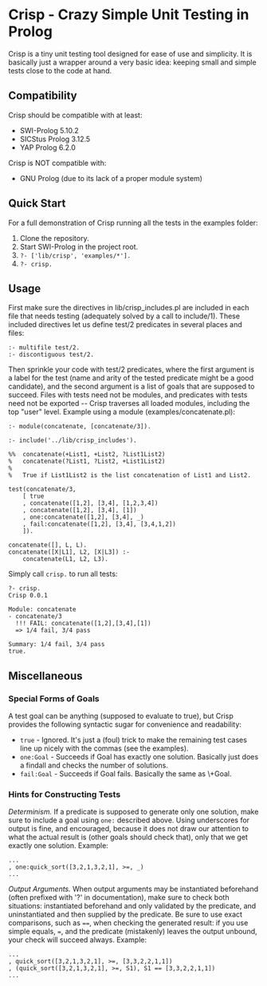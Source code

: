 # Crisp - Crazy Simple Unit Testing in Prolog

Crisp is a tiny unit testing tool designed for ease of use and simplicity. It is basically just a wrapper around a very basic idea: keeping small and simple tests close to the code at hand.

## Compatibility

Crisp should be compatible with at least:

 * SWI-Prolog 5.10.2
 * SICStus Prolog 3.12.5
 * YAP Prolog 6.2.0

Crisp is NOT compatible with:

 * GNU Prolog (due to its lack of a proper module system)

## Quick Start

For a full demonstration of Crisp running all the tests in the examples folder:

 1. Clone the repository.
 2. Start SWI-Prolog in the project root.
 3. `?- ['lib/crisp', 'examples/*'].`
 4. `?- crisp.`

## Usage

First make sure the directives in lib/crisp_includes.pl are included in each file that needs testing (adequately solved by a call to include/1). These included directives let us define test/2 predicates in several places and files:

    :- multifile test/2.
    :- discontiguous test/2.

Then sprinkle your code with test/2 predicates, where the first argument is a label for the test (name and arity of the tested predicate might be a good candidate), and the second argument is a list of goals that are supposed to succeed. Files with tests need not be modules, and predicates with tests need not be exported -- Crisp traverses all loaded modules, including the top "user" level. Example using a module (examples/concatenate.pl):

    :- module(concatenate, [concatenate/3]).

    :- include('../lib/crisp_includes').

    %%  concatenate(+List1, +List2, ?List1List2)
    %   concatenate(?List1, ?List2, +List1List2)
    %
    %   True if List1List2 is the list concatenation of List1 and List2.

    test(concatenate/3,
        [ true
        , concatenate([1,2], [3,4], [1,2,3,4])
        , concatenate([1,2], [3,4], [1])
        , one:concatenate([1,2], [3,4], _)
        , fail:concatenate([1,2], [3,4], [3,4,1,2])
        ]).

    concatenate([], L, L).
    concatenate([X|L1], L2, [X|L3]) :-
        concatenate(L1, L2, L3).

Simply call `crisp.` to run all tests:

    ?- crisp.
    Crisp 0.0.1

    Module: concatenate
    - concatenate/3
      !!! FAIL: concatenate([1,2],[3,4],[1])
      => 1/4 fail, 3/4 pass

    Summary: 1/4 fail, 3/4 pass
    true.

## Miscellaneous

### Special Forms of Goals

A test goal can be anything (supposed to evaluate to true), but Crisp provides the following syntactic sugar for convenience and readability:

 * `true` - Ignored. It's just a (foul) trick to make the remaining test cases line up nicely with the commas (see the examples).
 * `one:Goal` - Succeeds if Goal has exactly one solution. Basically just does a findall and checks the number of solutions.
 * `fail:Goal` - Succeeds if Goal fails. Basically the same as \\+Goal.

### Hints for Constructing Tests

_Determinism._ If a predicate is supposed to generate only one solution, make sure to include a goal using `one:` described above. Using underscores for output is fine, and encouraged, because it does not draw our attention to what the actual result is (other goals should check that), only that we get exactly one solution. Example:

    ...
    , one:quick_sort([3,2,1,3,2,1], >=, _)
    ...

_Output Arguments._ When output arguments may be instantiated beforehand (often prefixed with '?' in documentation), make sure to check both situations: instantiated beforehand and only validated by the predicate, and uninstantiated and then supplied by the predicate. Be sure to use exact comparisons, such as `==`, when checking the generated result: if you use simple equals, `=`, and the predicate (mistakenly) leaves the output unbound, your check will succeed always. Example:

    ...
    , quick_sort([3,2,1,3,2,1], >=, [3,3,2,2,1,1])
    , (quick_sort([3,2,1,3,2,1], >=, S1), S1 == [3,3,2,2,1,1])
    ...
